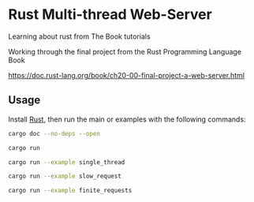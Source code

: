 # Rust Multi-thread Web-Server

Learning about rust from The Book tutorials

Working through the final project from the Rust Programming Language Book

https://doc.rust-lang.org/book/ch20-00-final-project-a-web-server.html

## Usage

Install [Rust](https://www.rust-lang.org/), then run the main or examples with the following commands:

```bash
cargo doc --no-deps --open
```

```bash
cargo run
```

```bash
cargo run --example single_thread
```

```bash
cargo run --example slow_request
```

```bash
cargo run --example finite_requests
```
